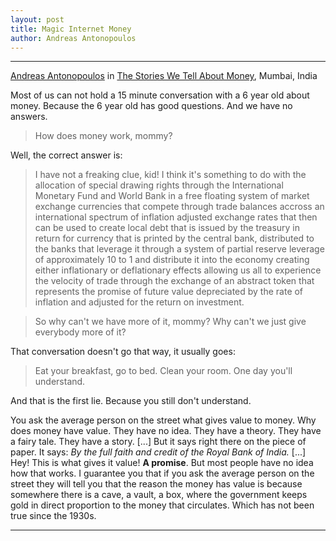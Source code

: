 ```yaml
---
layout: post
title: Magic Internet Money
author: Andreas Antonopoulos
---
```


---

[Andreas Antonopoulos](https://twitter.com/aantonop) in [The Stories We Tell About Money](https://www.youtube.com/watch?v=ONvg9SbauMg#t=24m27s), Mumbai, India

Most of us can not hold a 15 minute conversation with a 6 year old about money. Because the 6 year old has good questions. And we have no answers.

> How does money work, mommy?

Well, the correct answer is:

> I have not a freaking clue, kid! I think it's something to do with the allocation of special drawing rights through the International Monetary Fund and World Bank in a free floating system of market exchange currencies that compete through trade balances accross an international spectrum of inflation adjusted exchange rates that then can be used to create local debt that is issued by the treasury in return for currency that is printed by the central bank, distributed to the banks that leverage it through a system of partial reserve leverage of approximately 10 to 1 and distribute it into the economy creating either inflationary or deflationary effects allowing us all to experience the velocity of trade through the exchange of an abstract token that represents the promise of future value depreciated by the rate of inflation and adjusted for the return on investment.

> So why can't we have more of it, mommy? Why can't we just give everybody more of it?

That conversation doesn't go that way, it usually goes:

> Eat your breakfast, go to bed. Clean your room. One day you'll understand.

And that is the first lie. Because you still don't understand.

You ask the average person on the street what gives value to money. Why does money have value. They have no idea. They have a theory. They have a fairy tale. They have a story. [...] But it says right there on the piece of paper. It says: *By the full faith and credit of the Royal Bank of India.* [...] Hey! This is what gives it value! **A promise**. But most people have no idea how that works. I guarantee you that if you ask the average person on the street they will tell you that the reason the money has value is because somewhere there is a cave, a vault, a box, where the government keeps gold in direct proportion to the money that circulates. Which has not been true since the 1930s.

---
